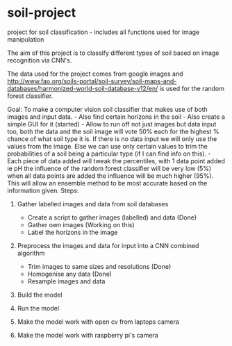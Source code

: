 # soil-project
project for soil classification - includes all functions used for image manipulation

The aim of this project is to classify different types of soil based on image recognition via CNN's.

The data used for the project comes from google images and http://www.fao.org/soils-portal/soil-survey/soil-maps-and-databases/harmonized-world-soil-database-v12/en/ is used for the random forest classifier.

Goal: To make a computer vision soil classifier that makes use of both images and input data.
	- Also find certain horizons in the soil
	- Also create a simple GUI for it (started)
	- Allow to run off not just images but data input too, both the data and the
	  soil image will vote 50% each for the highest % chance of what soil type it is. 
	  If there is no data input we will only use the values from the image. Else we can
	  use only certain values to trim the probabilities of a soil being a particular type 
	  (if I can find info on this).
	- Each piece of data added will tweak the percentiles, with 1 data point added ie pH 
	  the influence of the random forest classifier will be very low (5%) when all data points
	  are added the influence will be much higher (95%). This will allow an ensemble method to
	  be most accurate based on the information given.
Steps:

1. Gather labelled images and data from soil databases
	- Create a script to gather images (labelled) and data (Done)
	- Gather own images (Working on this)
	- Label the horizons in the image

2. Preprocess the images and data for input into a CNN combined algorithm
	- Trim images to same sizes and resolutions (Done)
	- Homogenise any data (Done)
	- Resample images and data

3. Build the model

4. Run the model

5. Make the model work with open cv from laptops camera

6. Make the model work with raspberry pi's camera
